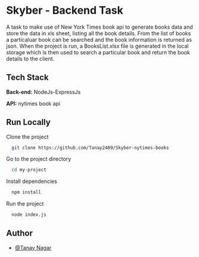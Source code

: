# Skyber - Backend Task

A task to make use of New York Times book api to generate books data and store the data in xls sheet, listing all the book details. From the list of books a particaluar book can be searched and the book information is returned as json.
When the project is run, a BooksList.xlsx file is generated in the local storage which is then used to search a particular book and return the book details to the client.
## Tech Stack

**Back-end:** NodeJs-ExpressJs

**API:** nytimes book api



  
## Run Locally

Clone the project

```bash
  git clone https://github.com/Tanay2409/Skyber-nytimes-books
```

Go to the project directory

```bash
  cd my-project
```

Install dependencies

```bash
  npm install
```

Run the project

```bash
  node index.js
```

  
## Author

- [@Tanay Nagar](https://www.github.com/Tanay2409)

  
